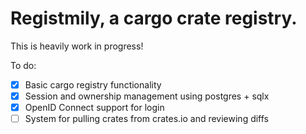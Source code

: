 # Registmily, a cargo crate registry.

This is heavily work in progress!  

To do:

- [x] Basic cargo registry functionality
- [x] Session and ownership management using postgres + sqlx
- [x] OpenID Connect support for login
- [ ] System for pulling crates from crates.io and reviewing diffs